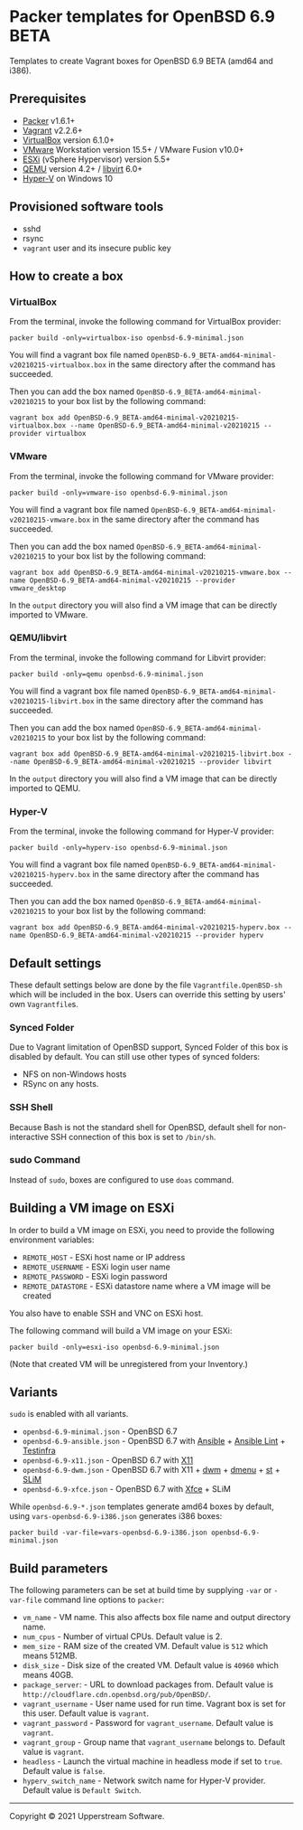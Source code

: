 # Packer templates for OpenBSD 6.9 BETA

Templates to create Vagrant boxes for OpenBSD 6.9 BETA (amd64 and i386).

## Prerequisites

* [Packer][] v1.6.1+
* [Vagrant][] v2.2.6+
* [VirtualBox][] version 6.1.0+
* [VMware][] Workstation version 15.5+ / VMware Fusion v10.0+
* [ESXi][] (vSphere Hypervisor) version 5.5+
* [QEMU][] version 4.2+ / [libvirt][] 6.0+
* [Hyper-V][] on Windows 10

[ESXi]:
  http://www.vmware.com/products/vsphere-hypervisor
  "Free VMware vSphere Hypervisor, Free Virtualization (ESXi)"
[Hyper-V]:
  https://docs.microsoft.com/en-us/virtualization/hyper-v-on-windows/about/
  "Introduction to Hyper-V on Windows 10 | Microsoft Docs"
[libvirt]:
  https://libvirt.org/ "libvirt: The virtualization API"
[Packer]:
  https://www.packer.io/ "Packer by HashiCorp"
[QEMU]:
  https://www.qemu.org/ "QEMU"
[Vagrant]:
  https://www.vagrantup.com/ "Vagrant"
[VirtualBox]:
  https://www.virtualbox.org/ "Oracle VM VirtualBox"
[VMware]:
  http://www.vmware.com/
  "VMware Virtualization for Desktop &amp; Server, Application, Public &amp; Hybrid Clouds"

## Provisioned software tools

* sshd
* rsync
* `vagrant` user and its insecure public key

## How to create a box

### VirtualBox

From the terminal, invoke the following command for VirtualBox provider:

    packer build -only=virtualbox-iso openbsd-6.9-minimal.json

You will find a vagrant box file named `OpenBSD-6.9_BETA-amd64-minimal-v20210215-virtualbox.box`
in the same directory after the command has succeeded.

Then you can add the box named `OpenBSD-6.9_BETA-amd64-minimal-v20210215`
to your box list by the following command:

    vagrant box add OpenBSD-6.9_BETA-amd64-minimal-v20210215-virtualbox.box --name OpenBSD-6.9_BETA-amd64-minimal-v20210215 --provider virtualbox

### VMware

From the terminal, invoke the following command for VMware provider:

    packer build -only=vmware-iso openbsd-6.9-minimal.json

You will find a vagrant box file named `OpenBSD-6.9_BETA-amd64-minimal-v20210215-vmware.box`
in the same directory after the command has succeeded.

Then you can add the box named `OpenBSD-6.9_BETA-amd64-minimal-v20210215`
to your box list by the following command:

    vagrant box add OpenBSD-6.9_BETA-amd64-minimal-v20210215-vmware.box --name OpenBSD-6.9_BETA-amd64-minimal-v20210215 --provider vmware_desktop

In the `output` directory you will also find a VM image that can be
directly imported to VMware.

### QEMU/libvirt

From the terminal, invoke the following command for Libvirt provider:

    packer build -only=qemu openbsd-6.9-minimal.json

You will find a vagrant box file named `OpenBSD-6.9_BETA-amd64-minimal-v20210215-libvirt.box`
in the same directory after the command has succeeded.

Then you can add the box named `OpenBSD-6.9_BETA-amd64-minimal-v20210215`
to your box list by the following command:

    vagrant box add OpenBSD-6.9_BETA-amd64-minimal-v20210215-libvirt.box --name OpenBSD-6.9_BETA-amd64-minimal-v20210215 --provider libvirt

In the `output` directory you will also find a VM image that can be
directly imported to QEMU.

### Hyper-V

From the terminal, invoke the following command for Hyper-V provider:

    packer build -only=hyperv-iso openbsd-6.9-minimal.json

You will find a vagrant box file named `OpenBSD-6.9_BETA-amd64-minimal-v20210215-hyperv.box`
in the same directory after the command has succeeded.

Then you can add the box named `OpenBSD-6.9_BETA-amd64-minimal-v20210215` to your box list by the following command:

    vagrant box add OpenBSD-6.9_BETA-amd64-minimal-v20210215-hyperv.box --name OpenBSD-6.9_BETA-amd64-minimal-v20210215 --provider hyperv

## Default settings

These default settings below are done by the file
`Vagrantfile.OpenBSD-sh` which will be included in the box.  Users can
override this setting by users' own `Vagrantfile`s.

### Synced Folder

Due to Vagrant limitation of OpenBSD support, Synced Folder of this box
is disabled by default.
You can still use other types of synced folders:

* NFS on non-Windows hosts
* RSync on any hosts.

### SSH Shell

Because Bash is not the standard shell for OpenBSD, default shell for
non-interactive SSH connection of this box is set to `/bin/sh`.

### sudo Command

Instead of `sudo`, boxes are configured to use `doas` command.

## Building a VM image on ESXi

In order to build a VM image on ESXi, you need to provide the following
environment variables:

* `REMOTE_HOST` - ESXi host name or IP address
* `REMOTE_USERNAME` - ESXi login user name
* `REMOTE_PASSWORD` - ESXi login password
* `REMOTE_DATASTORE` - ESXi datastore name where a VM image will be
  created

You also have to enable SSH and VNC on ESXi host.

The following command will build a VM image on your ESXi:

    packer build -only=esxi-iso openbsd-6.9-minimal.json

(Note that created VM will be unregistered from your Inventory.)

## Variants

`sudo` is enabled with all variants.

* `openbsd-6.9-minimal.json` - OpenBSD 6.7
* `openbsd-6.9-ansible.json` - OpenBSD 6.7 with [Ansible][] +
  [Ansible Lint][] + [Testinfra][]
* `openbsd-6.9-x11.json` - OpenBSD 6.7 with [X11][]
* `openbsd-6.9-dwm.json` - OpenBSD 6.7 with X11 + [dwm][] + [dmenu][] +
  [st][] + [SLiM][]
* `openbsd-6.9-xfce.json` - OpenBSD 6.7 with [Xfce][] + SLiM

While `openbsd-6.9-*.json` templates generate amd64 boxes by default,
using `vars-openbsd-6.9-i386.json` generates i386 boxes:

    packer build -var-file=vars-openbsd-6.9-i386.json openbsd-6.9-minimal.json

[Ansible]: https://www.ansible.com/ "Ansible is Simple IT Automation"
[Ansible Lint]: https://docs.ansible.com/ansible-lint/
  "Ansible Lint Documentation &mdash; Ansible Documentation"
[dmenu]: http://tools.suckless.org/dmenu/ "dmenu | suckless.org tools"
[dwm]: http://dwm.suckless.org/
  "suckless.org dwm - dynamic window manager"
[SLiM]: https://sourceforge.net/projects/slim.berlios/
  "SLiM download | SourceForge.net"
[st]: http://st.suckless.org/ "suckless.org st - simple terminal"
[Testinfra]: https://testinfra.readthedocs.io/en/latest/
  "Testinfra test your infrastructure &#8212; testinfra 3.2.1.dev2+g672a064.d20191006 documentation"
[X11]: https://www.x.org/wiki/ "X.Org"
[Xfce]: http://www.xfce.org/ "Xfce Desktop Environment"

## Build parameters

The following parameters can be set at build time by supplying `-var` or
`-var-file` command line options to `packer`:

* `vm_name` - VM name.  This also affects box file name and output
  directory name.
* `num_cpus` - Number of virtual CPUs.  Default value is 2.
* `mem_size` - RAM size of the created VM.  Default value is `512`
  which means 512MB.
* `disk_size` - Disk size of the created VM.  Default value is `40960`
  which means 40GB.
* `package_server`: - URL to download packages from.  Default value is
  `http://cloudflare.cdn.openbsd.org/pub/OpenBSD/`.
* `vagrant_username` - User name used for run time.  Vagrant box is set
  for this user.  Default value is `vagrant`.
* `vagrant_password` - Password for `vagrant_username`.  Default value
  is `vagrant`.
* `vagrant_group` - Group name that `vagrant_username` belongs to.
  Default value is `vagrant`.
* `headless` - Launch the virtual machine in headless mode if set to
  `true`.  Default value is `false`.
* `hyperv_switch_name` - Network switch name for Hyper-V provider.
  Default value is `Default Switch`.

- - -

Copyright &copy; 2021 Upperstream Software.
